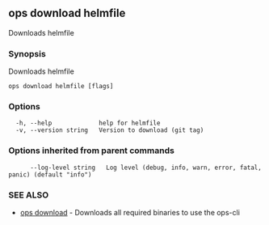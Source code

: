 ## ops download helmfile

Downloads helmfile

### Synopsis

Downloads helmfile

```
ops download helmfile [flags]
```

### Options

```
  -h, --help             help for helmfile
  -v, --version string   Version to download (git tag)
```

### Options inherited from parent commands

```
      --log-level string   Log level (debug, info, warn, error, fatal, panic) (default "info")
```

### SEE ALSO

* [ops download](ops_download.md)	 - Downloads all required binaries to use the ops-cli

